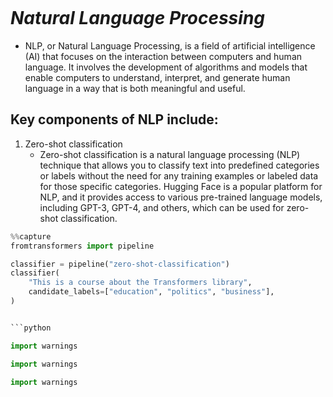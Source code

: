 ```python

```

# *Natural Language Processing*
- NLP, or Natural Language Processing, is a field of artificial intelligence (AI) that focuses on the interaction between computers and human language. It involves the development of algorithms and models that enable computers to understand, interpret, and generate human language in a way that is both meaningful and useful.

## Key components of NLP include:
1. Zero-shot classification 
    - Zero-shot classification is a natural language processing (NLP) technique that allows you to classify text into predefined categories or labels without the need for any training examples or labeled data for those specific categories. Hugging Face is a popular platform for NLP, and it provides access to various pre-trained language models, including GPT-3, GPT-4, and others, which can be used for zero-shot classification.
    

```PYTHON
%%capture
fromtransformers import pipeline

classifier = pipeline("zero-shot-classification")
classifier(
    "This is a course about the Transformers library",
    candidate_labels=["education", "politics", "business"],
)


```python

```


```python
import warnings
```


```python
import warnings
```


```python
import warnings
```
